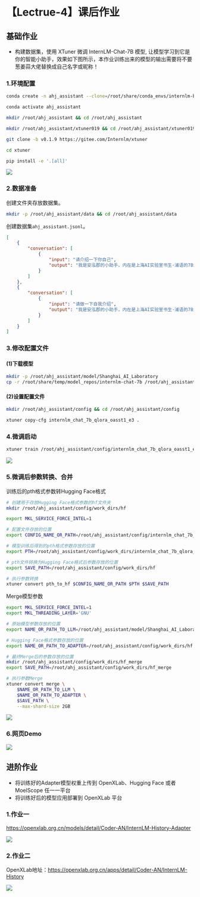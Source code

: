# 【Lectrue-4】课后作业

## 基础作业
* 构建数据集，使用 XTuner 微调 InternLM-Chat-7B 模型, 让模型学习到它是你的智能小助手，效果如下图所示，本作业训练出来的模型的输出需要将不要葱姜蒜大佬替换成自己名字或昵称！

### 1.环境配置

```sh
conda create -n ahj_assistant --clone=/root/share/conda_envs/internlm-base

conda activate ahj_assistant

mkdir /root/ahj_assistant && cd /root/ahj_assistant 

mkdir /root/ahj_assistant/xtuner019 && cd /root/ahj_assistant/xtuner019

git clone -b v0.1.9 https://gitee.com/Internlm/xtuner

cd xtuner 

pip install -e '.[all]'
```

![](../attach/homework_4_1.JPG)

### 2.数据准备

创建文件夹存放数据集。

```sh
mkdir -p /root/ahj_assistant/data && cd /root/ahj_assistant/data
```

创建数据集`ahj_assistant.jsonl`。

```json
[
    {
        "conversation": [
            {
                "input": "请介绍一下你自己",
                "output": "我是安泓郡的小助手，内在是上海AI实验室书生·浦语的7B大模型哦"
            }
        ]
    },
    {
        "conversation": [
            {
                "input": "请做一下自我介绍",
                "output": "我是安泓郡的小助手，内在是上海AI实验室书生·浦语的7B大模型哦"
            }
        ]
    }
]
```

### 3.修改配置文件

#### (1)下载模型

```sh
mkdir -p /root/ahj_assistant/model/Shanghai_AI_Laboratory
cp -r /root/share/temp/model_repos/internlm-chat-7b /root/ahj_assistant/model/Shanghai_AI_Laboratory
```

#### (2)设置配置文件

```sh
mkdir /root/ahj_assistant/config && cd /root/ahj_assistant/config

xtuner copy-cfg internlm_chat_7b_qlora_oasst1_e3 .
```

### 4.微调启动

```sh
xtuner train /root/ahj_assistant/config/internlm_chat_7b_qlora_oasst1_e3_copy.py 
```

![](../attach/homework_4_3.JPG)

### 5.微调后参数转换、合并

训练后的pth格式参数转Hugging Face格式

```sh
# 创建用于存放Hugging Face格式参数的hf文件夹
mkdir /root/ahj_assistant/config/work_dirs/hf

export MKL_SERVICE_FORCE_INTEL=1

# 配置文件存放的位置
export CONFIG_NAME_OR_PATH=/root/ahj_assistant/config/internlm_chat_7b_qlora_oasst1_e3_copy.py

# 模型训练后得到的pth格式参数存放的位置
export PTH=/root/ahj_assistant/config/work_dirs/internlm_chat_7b_qlora_oasst1_e3_copy/epoch_1.pth

# pth文件转换为Hugging Face格式后参数存放的位置
export SAVE_PATH=/root/ahj_assistant/config/work_dirs/hf

# 执行参数转换
xtuner convert pth_to_hf $CONFIG_NAME_OR_PATH $PTH $SAVE_PATH
```

Merge模型参数

```sh
export MKL_SERVICE_FORCE_INTEL=1
export MKL_THREADING_LAYER='GNU'

# 原始模型参数存放的位置
export NAME_OR_PATH_TO_LLM=/root/ahj_assistant/model/Shanghai_AI_Laboratory/internlm-chat-7b

# Hugging Face格式参数存放的位置
export NAME_OR_PATH_TO_ADAPTER=/root/ahj_assistant/config/work_dirs/hf

# 最终Merge后的参数存放的位置
mkdir /root/ahj_assistant/config/work_dirs/hf_merge
export SAVE_PATH=/root/ahj_assistant/config/work_dirs/hf_merge

# 执行参数Merge
xtuner convert merge \
    $NAME_OR_PATH_TO_LLM \
    $NAME_OR_PATH_TO_ADAPTER \
    $SAVE_PATH \
    --max-shard-size 2GB
```

![](../attach/homework_4_4.JPG)

### 6.网页Demo

![](../attach/homework_4_5.JPG)

## 进阶作业
* 将训练好的Adapter模型权重上传到 OpenXLab、Hugging Face 或者 MoelScope 任一一平台
* 将训练好后的模型应用部署到 OpenXLab 平台

### 1.作业一

https://openxlab.org.cn/models/detail/Coder-AN/InternLM-History-Adapter

![](../attach/homework_4_6.jpg)

### 2.作业二

OpenXLab地址：https://openxlab.org.cn/apps/detail/Coder-AN/InternLM-History

![](../attach/project_internlm_history_demo.jpg)
